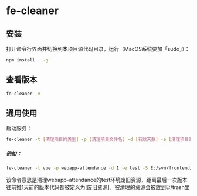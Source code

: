 # fe-cleaner

## 安装

打开命令行界面并切换到本项目源代码目录，运行（MacOS系统要加「sudo」）：

```bash
npm install . -g
```

## 查看版本

```bash
fe-cleaner -v
```

## 通用使用

启动服务：

```bash
fe-cleaner -t [清理项目的类型] -p [清理项目文件名] -d [有效天数] -e [清理项目的环境] -S [清理项目的服务文件地址] -s [清理项目的静态文件地址] -T [清理项目的文件临时存放地址]
```

##### 例如：

```bash
fe-cleaner -t vue -p webapp-attendance -d 1 -e test -S E:/svn/frontend/server/test/webapp-attendance/tags -s E:/svn/frontend/static/test/webapp-attendance -T E:/trash
```

该命令意思是清理webapp-attendance的test环境废旧资源，距离最后一次版本往前推1天前的版本代码都被定义为[废旧资源]。被清理的资源会被放到E:/trash里